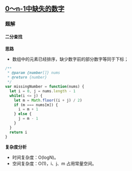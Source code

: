 ## [0～n-1中缺失的数字](https://leetcode-cn.com/problems/que-shi-de-shu-zi-lcof/)

### 题解
#### 二分查找
**思路**
+ 数组中的元素已经排序，缺少数字前的部分数字等同于下标；

```js
/**
 * @param {number[]} nums
 * @return {number}
 */
var missingNumber = function(nums) {
  let i = 0, j = nums.length - 1
  while(i <= j) {
    let m = Math.floor((i + j) / 2)
    if (m === nums[m]) {
      i = m + 1
    } else {
      j = m - 1
    }
  }
  return i
}
```

**复杂度分析**
+ 时间复杂度：O(logN)。
+ 空间复杂度：O(1)，i、j、m 占用常量空间。